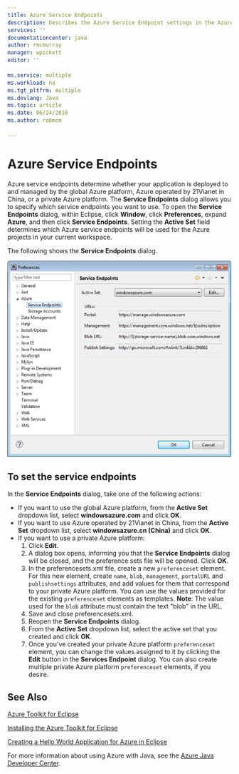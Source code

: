 ```yaml
---
title: Azure Service Endpoints
description: Describes the Azure Service Endpoint settings in the Azure Toolkit for Eclipse.
services: ''
documentationcenter: java
author: rmcmurray
manager: wpickett
editor: ''

ms.service: multiple
ms.workload: na
ms.tgt_pltfrm: multiple
ms.devlang: Java
ms.topic: article
ms.date: 06/24/2016
ms.author: robmcm

---
```

<!-- Legacy MSDN URL = https://msdn.microsoft.com/library/azure/dn268600.aspx -->

# Azure Service Endpoints
Azure service endpoints determine whether your application is deployed to and managed by the global Azure platform, Azure operated by 21Vianet in China, or a private Azure platform. The **Service Endpoints** dialog allows you to specify which service endpoints you want to use. To open the **Service Endpoints** dialog, within Eclipse, click **Window**, click **Preferences**, expand **Azure**, and then click **Service Endpoints**. Setting the **Active Set** field determines which Azure service endpoints will be used for the Azure projects in your current workspace.

The following shows the **Service Endpoints** dialog.

![](./media/azure-toolkit-for-eclipse-azure-service-endpoints/ic719493.png)

## To set the service endpoints
In the **Service Endpoints** dialog, take one of the following actions:

* If you want to use the global Azure platform, from the **Active Set** dropdown list, select **windowsazure.com** and click **OK**.
* If you want to use Azure operated by 21Vianet in China, from the **Active Set** dropdown list, select **windowsazure.cn (China)** and click **OK**.
* If you want to use a private Azure platform:
  1. Click **Edit**.
  2. A dialog box opens, informing you that the **Service Endpoints** dialog will be closed, and the preference sets file will be opened. Click **OK**.
  3. In the preferencesets.xml file, create a new `preferenceset` element. For this new element, create `name`, `blob`, `management`, `portalURL` and `publishsettings` attributes, and add values for them that correspond to your private Azure platform. You can use the values provided for the existing `preferenceset` elements as templates. **Note**: The value used for the `blob` attribute must contain the text "blob" in the URL.
  4. Save and close preferencesets.xml.
  5. Reopen the **Service Endpoints** dialog.
  6. From the **Active Set** dropdown list, select the active set that you created and click **OK**.
  7. Once you've created your private Azure platform `preferenceset` element, you can change the values assigned to it by clicking the **Edit** button in the **Services Endpoint** dialog. You can also create multiple private Azure platform `preferenceset` elements, if you desire.

## See Also
[Azure Toolkit for Eclipse](http://go.microsoft.com/fwlink/?LinkID=699529)

[Installing the Azure Toolkit for Eclipse](http://go.microsoft.com/fwlink/?LinkId=699546) 

[Creating a Hello World Application for Azure in Eclipse](http://go.microsoft.com/fwlink/?LinkID=699533)

For more information about using Azure with Java, see the [Azure Java Developer Center](http://go.microsoft.com/fwlink/?LinkID=699547).

<!-- URL List -->

[Azure Java Developer Center]: http://go.microsoft.com/fwlink/?LinkID=699547
[Azure Toolkit for Eclipse]: http://go.microsoft.com/fwlink/?LinkID=699529
[Creating a Hello World Application for Azure in Eclipse]: http://go.microsoft.com/fwlink/?LinkID=699533
[Installing the Azure Toolkit for Eclipse]: http://go.microsoft.com/fwlink/?LinkId=699546

<!-- IMG List -->

[ic719493]: ./media/azure-toolkit-for-eclipse-azure-service-endpoints/ic719493.png

